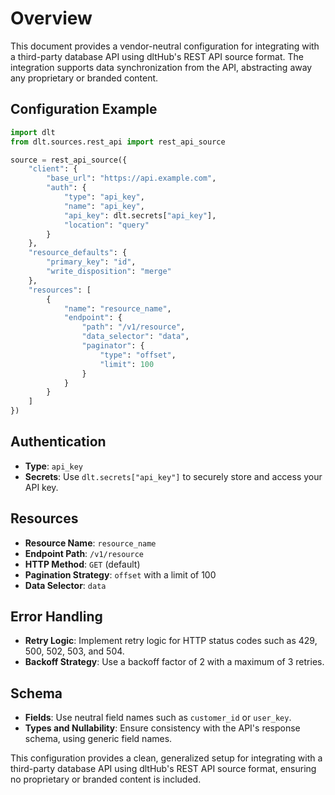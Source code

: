 # Overview

This document provides a vendor-neutral configuration for integrating with a third-party database API using dltHub's REST API source format. The integration supports data synchronization from the API, abstracting away any proprietary or branded content.

## Configuration Example

```python
import dlt
from dlt.sources.rest_api import rest_api_source

source = rest_api_source({
    "client": {
        "base_url": "https://api.example.com",
        "auth": {
            "type": "api_key",
            "name": "api_key",
            "api_key": dlt.secrets["api_key"],
            "location": "query"
        }
    },
    "resource_defaults": {
        "primary_key": "id",
        "write_disposition": "merge"
    },
    "resources": [
        {
            "name": "resource_name",
            "endpoint": {
                "path": "/v1/resource",
                "data_selector": "data",
                "paginator": {
                    "type": "offset",
                    "limit": 100
                }
            }
        }
    ]
})
```

## Authentication

- **Type**: `api_key`
- **Secrets**: Use `dlt.secrets["api_key"]` to securely store and access your API key.

## Resources

- **Resource Name**: `resource_name`
- **Endpoint Path**: `/v1/resource`
- **HTTP Method**: `GET` (default)
- **Pagination Strategy**: `offset` with a limit of 100
- **Data Selector**: `data`

## Error Handling

- **Retry Logic**: Implement retry logic for HTTP status codes such as 429, 500, 502, 503, and 504.
- **Backoff Strategy**: Use a backoff factor of 2 with a maximum of 3 retries.

## Schema

- **Fields**: Use neutral field names such as `customer_id` or `user_key`.
- **Types and Nullability**: Ensure consistency with the API's response schema, using generic field names.

This configuration provides a clean, generalized setup for integrating with a third-party database API using dltHub's REST API source format, ensuring no proprietary or branded content is included.